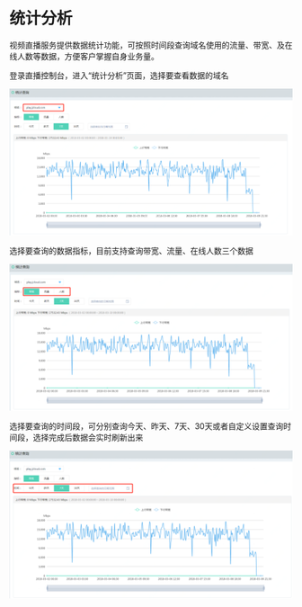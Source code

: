# 统计分析

视频直播服务提供数据统计功能，可按照时间段查询域名使用的流量、带宽、及在线人数等数据，方便客户掌握自身业务量。

登录直播控制台，进入“统计分析”页面，选择要查看数据的域名

![](https://github.com/jdcloudcom/cn/blob/cn-live-video/image/live-video/%E7%BB%9F%E8%AE%A1%E6%9F%A5%E8%AF%A2-%E9%80%89%E6%8B%A9%E5%9F%9F%E5%90%8D.png)

选择要查询的数据指标，目前支持查询带宽、流量、在线人数三个数据

![](https://github.com/jdcloudcom/cn/blob/cn-live-video/image/live-video/%E7%BB%9F%E8%AE%A1%E6%9F%A5%E8%AF%A2-%E9%80%89%E6%8B%A9%E6%8C%87%E6%A0%87.png)

选择要查询的时间段，可分别查询今天、昨天、7天、30天或者自定义设置查询时间段，选择完成后数据会实时刷新出来

![](https://github.com/jdcloudcom/cn/blob/cn-live-video/image/live-video/%E7%BB%9F%E8%AE%A1%E6%9F%A5%E8%AF%A2-%E9%80%89%E6%8B%A9%E6%97%B6%E9%97%B4%E6%AE%B5.png)
